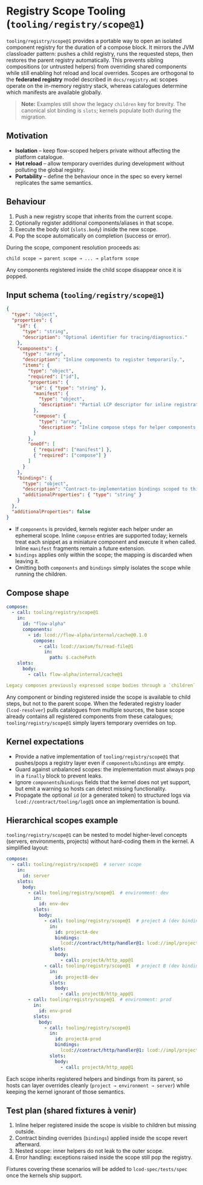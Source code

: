 # Registry Scope Tooling (`tooling/registry/scope@1`)

`tooling/registry/scope@1` provides a portable way to open an isolated component registry for the duration of a compose block. It mirrors the JVM classloader pattern: pushes a child registry, runs the requested steps, then restores the parent registry automatically. This prevents sibling compositions (or untrusted helpers) from overriding shared components while still enabling hot reload and local overrides. Scopes are orthogonal to the **federated registry** model described in `docs/registry.md`: scopes operate on the in-memory registry stack, whereas catalogues determine which manifests are available globally.

> **Note:** Examples still show the legacy `children` key for brevity. The
> canonical slot binding is `slots`; kernels populate both during the migration.

## Motivation

- **Isolation** – keep flow-scoped helpers private without affecting the platform catalogue.
- **Hot reload** – allow temporary overrides during development without polluting the global registry.
- **Portability** – define the behaviour once in the spec so every kernel replicates the same semantics.

## Behaviour

1. Push a new registry scope that inherits from the current scope.
2. Optionally register additional components/aliases in that scope.
3. Execute the body slot (`slots.body`) inside the new scope.
4. Pop the scope automatically on completion (success or error).

During the scope, component resolution proceeds as:

```
child scope → parent scope → ... → platform scope
```

Any components registered inside the child scope disappear once it is popped.

## Input schema (`tooling/registry/scope@1`)

```json
{
  "type": "object",
  "properties": {
    "id": {
      "type": "string",
      "description": "Optional identifier for tracing/diagnostics."
    },
    "components": {
      "type": "array",
      "description": "Inline components to register temporarily.",
      "items": {
        "type": "object",
        "required": ["id"],
        "properties": {
          "id": { "type": "string" },
          "manifest": {
            "type": "object",
            "description": "Partial LCP descriptor for inline registration (optional)."
          },
          "compose": {
            "type": "array",
            "description": "Inline compose steps for helper components."
          }
        },
        "oneOf": [
          { "required": ["manifest"] },
          { "required": ["compose"] }
        ]
      }
    },
    "bindings": {
      "type": "object",
      "description": "Contract-to-implementation bindings scoped to this registry.",
      "additionalProperties": { "type": "string" }
    }
  },
  "additionalProperties": false
}
```

- If `components` is provided, kernels register each helper under an ephemeral scope. Inline `compose` entries are supported today; kernels treat each snippet as a miniature component and execute it when called. Inline `manifest` fragments remain a future extension.
- `bindings` applies only within the scope; the mapping is discarded when leaving it.
- Omitting both `components` and `bindings` simply isolates the scope while running the children.

## Compose shape

```yaml
compose:
  - call: tooling/registry/scope@1
    in:
      id: "flow-alpha"
      components:
        - id: lcod://flow-alpha/internal/cache@0.1.0
          compose:
            - call: lcod://axiom/fs/read-file@1
              in:
                path: $.cachePath
    slots:
      body:
        - call: flow-alpha/internal/cache@1

Legacy composes previously expressed scope bodies through a `children` array; kernels still accept it for compatibility, but new flows should rely on the explicit `slots.body` branch.
```

Any component or binding registered inside the scope is available to child steps, but not to the parent scope. When the federated registry loader (`lcod-resolver`) pulls catalogues from multiple sources, the base scope already contains all registered components from these catalogues; `tooling/registry/scope@1` simply layers temporary overrides on top.

## Kernel expectations

- Provide a native implementation of `tooling/registry/scope@1` that pushes/pops a registry layer even if `components`/`bindings` are empty.
- Guard against unbalanced scopes: the implementation must always pop in a `finally` block to prevent leaks.
- Ignore `components`/`bindings` fields that the kernel does not yet support, but emit a warning so hosts can detect missing functionality.
- Propagate the optional `id` (or a generated token) to structured logs via `lcod://contract/tooling/log@1` once an implementation is bound.

## Hierarchical scopes example

`tooling/registry/scope@1` can be nested to model higher-level concepts (servers, environments, projects) without hard-coding them in the kernel. A simplified layout:

```yaml
compose:
  - call: tooling/registry/scope@1  # server scope
    in:
      id: server
    slots:
      body:
        - call: tooling/registry/scope@1  # environment: dev
          in:
            id: env-dev
          slots:
            body:
              - call: tooling/registry/scope@1  # project A (dev bindings)
                in:
                  id: projectA-dev
                  bindings:
                    lcod://contract/http/handler@1: lcod://impl/projectA/dev/http@1
                slots:
                  body:
                    - call: projectA/http_app@1
              - call: tooling/registry/scope@1  # project B (dev bindings)
                in:
                  id: projectB-dev
                slots:
                  body:
                    - call: projectB/http_app@1
        - call: tooling/registry/scope@1  # environment: prod
          in:
            id: env-prod
          slots:
            body:
              - call: tooling/registry/scope@1
                in:
                  id: projectA-prod
                  bindings:
                    lcod://contract/http/handler@1: lcod://impl/projectA/prod/http@1
                slots:
                  body:
                    - call: projectA/http_app@1
```

Each scope inherits registered helpers and bindings from its parent, so hosts can layer overrides cleanly (`project → environment → server`) while keeping the kernel ignorant of those semantics.

## Test plan (shared fixtures à venir)

1. Inline helper registered inside the scope is visible to children but missing outside.
2. Contract binding overrides (`bindings`) applied inside the scope revert afterward.
3. Nested scope: inner helpers do not leak to the outer scope.
4. Error handling: exceptions raised inside the scope still pop the registry.

Fixtures covering these scenarios will be added to `lcod-spec/tests/spec` once the kernels ship support.
